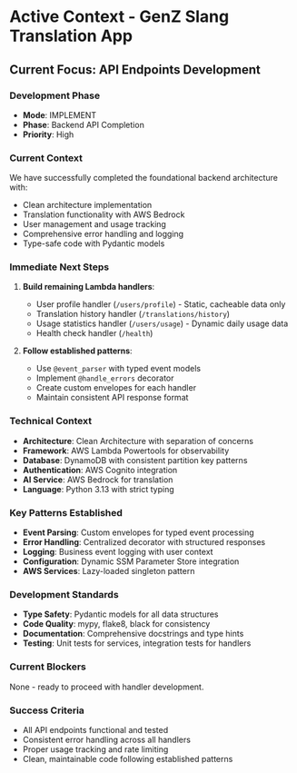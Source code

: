 # Active Context - GenZ Slang Translation App

## Current Focus: API Endpoints Development

### Development Phase
- **Mode**: IMPLEMENT
- **Phase**: Backend API Completion
- **Priority**: High

### Current Context
We have successfully completed the foundational backend architecture with:
- Clean architecture implementation
- Translation functionality with AWS Bedrock
- User management and usage tracking
- Comprehensive error handling and logging
- Type-safe code with Pydantic models

### Immediate Next Steps
1. **Build remaining Lambda handlers**:
   - User profile handler (`/users/profile`) - Static, cacheable data only
   - Translation history handler (`/translations/history`)
   - Usage statistics handler (`/users/usage`) - Dynamic daily usage data
   - Health check handler (`/health`)

2. **Follow established patterns**:
   - Use `@event_parser` with typed event models
   - Implement `@handle_errors` decorator
   - Create custom envelopes for each handler
   - Maintain consistent API response format

### Technical Context
- **Architecture**: Clean Architecture with separation of concerns
- **Framework**: AWS Lambda Powertools for observability
- **Database**: DynamoDB with consistent partition key patterns
- **Authentication**: AWS Cognito integration
- **AI Service**: AWS Bedrock for translation
- **Language**: Python 3.13 with strict typing

### Key Patterns Established
- **Event Parsing**: Custom envelopes for typed event processing
- **Error Handling**: Centralized decorator with structured responses
- **Logging**: Business event logging with user context
- **Configuration**: Dynamic SSM Parameter Store integration
- **AWS Services**: Lazy-loaded singleton pattern

### Development Standards
- **Type Safety**: Pydantic models for all data structures
- **Code Quality**: mypy, flake8, black for consistency
- **Documentation**: Comprehensive docstrings and type hints
- **Testing**: Unit tests for services, integration tests for handlers

### Current Blockers
None - ready to proceed with handler development.

### Success Criteria
- All API endpoints functional and tested
- Consistent error handling across all handlers
- Proper usage tracking and rate limiting
- Clean, maintainable code following established patterns
